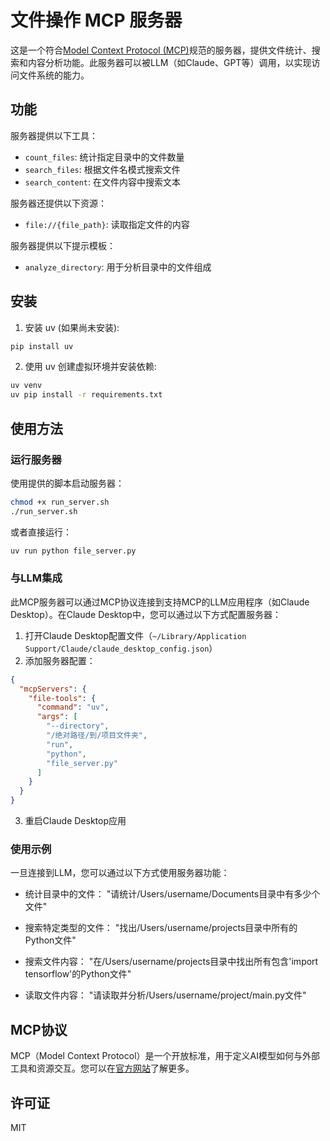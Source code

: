 # 文件操作 MCP 服务器

这是一个符合[Model Context Protocol (MCP)](https://modelcontextprotocol.io/)规范的服务器，提供文件统计、搜索和内容分析功能。此服务器可以被LLM（如Claude、GPT等）调用，以实现访问文件系统的能力。

## 功能

服务器提供以下工具：
- `count_files`: 统计指定目录中的文件数量
- `search_files`: 根据文件名模式搜索文件
- `search_content`: 在文件内容中搜索文本

服务器还提供以下资源：
- `file://{file_path}`: 读取指定文件的内容

服务器提供以下提示模板：
- `analyze_directory`: 用于分析目录中的文件组成

## 安装

1. 安装 uv (如果尚未安装):

```bash
pip install uv
```

2. 使用 uv 创建虚拟环境并安装依赖:

```bash
uv venv
uv pip install -r requirements.txt
```

## 使用方法

### 运行服务器

使用提供的脚本启动服务器：

```bash
chmod +x run_server.sh
./run_server.sh
```

或者直接运行：

```bash
uv run python file_server.py
```

### 与LLM集成

此MCP服务器可以通过MCP协议连接到支持MCP的LLM应用程序（如Claude Desktop）。在Claude Desktop中，您可以通过以下方式配置服务器：

1. 打开Claude Desktop配置文件（`~/Library/Application Support/Claude/claude_desktop_config.json`）
2. 添加服务器配置：

```json
{
  "mcpServers": {
    "file-tools": {
      "command": "uv",
      "args": [
        "--directory",
        "/绝对路径/到/项目文件夹",
        "run",
        "python",
        "file_server.py"
      ]
    }
  }
}
```

3. 重启Claude Desktop应用

### 使用示例

一旦连接到LLM，您可以通过以下方式使用服务器功能：

- 统计目录中的文件：
  "请统计/Users/username/Documents目录中有多少个文件"

- 搜索特定类型的文件：
  "找出/Users/username/projects目录中所有的Python文件"

- 搜索文件内容：
  "在/Users/username/projects目录中找出所有包含'import tensorflow'的Python文件"

- 读取文件内容：
  "请读取并分析/Users/username/project/main.py文件"

## MCP协议

MCP（Model Context Protocol）是一个开放标准，用于定义AI模型如何与外部工具和资源交互。您可以在[官方网站](https://modelcontextprotocol.io/)了解更多。

## 许可证

MIT
